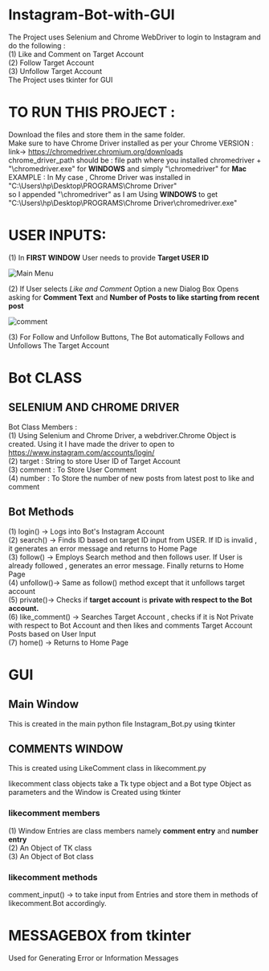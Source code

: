 # Instagram-Bot-with-GUI
The Project uses Selenium and Chrome WebDriver to login to Instagram and do the following : <br />
  (1) Like and Comment on Target Account <br />
  (2) Follow Target Account <br />
  (3) Unfollow Target Account <br />
The Project uses tkinter for GUI
# TO RUN THIS PROJECT :

Download the files and store them in the same folder. <br />
Make sure to have Chrome Driver installed as per your Chrome VERSION :  link-> https://chromedriver.chromium.org/downloads <br />
chrome_driver_path should be : file path where you installed chromedriver + "\chromedriver.exe" for **WINDOWS** and simply "\chromedriver" for **Mac** <br />
EXAMPLE : In My case , Chrome Driver was installed in "C:\Users\hp\Desktop\PROGRAMS\Chrome Driver" <br />so I appended "\chromedriver" as I am Using **WINDOWS** to get "C:\Users\hp\Desktop\PROGRAMS\Chrome Driver\chromedriver.exe"

# USER INPUTS:

(1) In **FIRST WINDOW** User needs to provide **Target USER ID**

![Main Menu](https://user-images.githubusercontent.com/109027110/182222920-eadca033-1bb4-40b3-83ad-cef98bdc0fdc.png)

(2) If User selects *Like and Comment* Option a new Dialog Box Opens asking for **Comment Text** and **Number of Posts to like starting from recent post**

![comment](https://user-images.githubusercontent.com/109027110/182223329-fde63a6d-3371-4b9e-ae05-1c0981ed4b95.png)

(3) For Follow and Unfollow Buttons, The Bot automatically Follows and Unfollows The Target Account
# Bot CLASS
## SELENIUM AND CHROME DRIVER
Bot Class Members : <br />
(1) Using Selenium and Chrome Driver, a webdriver.Chrome Object is created. Using it I have made the driver to open to https://www.instagram.com/accounts/login/ <br />
(2) target : String to store User ID of Target Account <br />
(3) comment : To Store User Comment <br />
(4) number : To Store the number of new posts from latest post to like and comment <br />

## Bot Methods
(1) login() -> Logs into Bot's Instagram Account <br />
(2) search() -> Finds ID based on target ID input from USER. If ID is invalid , it generates an error message and returns to Home Page <br />
(3) follow() -> Employs Search method and then follows user. If User is already followed , generates an error message. Finally returns to Home Page <br />
(4) unfollow()-> Same as follow() method except that it unfollows target account <br />
(5) private()-> Checks if **target account** is **private with respect to the Bot account.** <br />
(6) like_comment() -> Searches Target Account , checks if it is Not Private with respect to Bot Account and then likes and comments Target Account Posts based on User Input <br />
(7) home() -> Returns to Home Page

# GUI

## Main Window
 This is created in the main python file Instagram_Bot.py using tkinter
 
 ## COMMENTS WINDOW
 
 This is created using LikeComment class in likecomment.py
 
  likecomment class objects take a Tk type object and a Bot type Object as parameters and the Window is Created using tkinter <br />
  ### likecomment members
  (1) Window Entries are class members  namely **comment entry** and **number entry** <br />
  (2) An Object of TK class <br />
  (3) An Object of Bot class
  
 ### likecomment methods
 comment_input() -> to take input from Entries and store them in methods of likecomment.Bot accordingly.
  
  # MESSAGEBOX from tkinter
  Used for Generating Error or Information Messages
  
 
  
